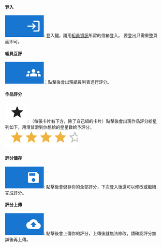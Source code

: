 #### 登入

![](img/icon-login.png): 登入鍵，請用[組員資訊](https://docs.google.com/spreadsheets/d/1Z7rTyOesELNgjst5zFU9uFEAqFqc3I7jB_1j3rKQe9c/edit####gid=790505392)所留的信箱登入。 要登出只需重整頁面即可。

#### 組員互評

![](img/icon-evaluateMembers.png)：點擊後會出現組員列表進行評分。

#### 作品評分

![](img/icon-star.png): （每張卡片右下方，除了自己組的卡片）點擊後會出現作品評分給星列如下，用滑鼠滑到你想給的星星數給予評分。
![](img/icon-evaluateProject.png)

#### 評分儲存

![](img/icon-save.png): 點擊後會儲存你的全部評分，下次登入後還可以修改或繼續完成評分。

#### 評分上傳

![](img/icon-submit.png): 點擊後會上傳你的評分，上傳後就無法修改，請確認評分無誤後再上傳。